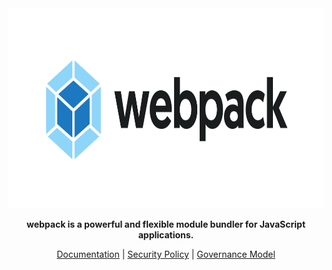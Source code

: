 <div align="center">
<img src="./logo-on-white-bg.png" alt="webpack logo" height="320" width="640" />
</div>

<p align="center">
  <b>webpack is a powerful and flexible module bundler for JavaScript applications.</b>
</p>

<p align="center">
  <a href="https://webpack.js.org/">Documentation</a> |
  <a href="https://github.com/webpack/webpack/blob/main/SECURITY.md">Security Policy</a> |
  <a href="https://github.com/webpack/governance">Governance Model</a>
</p>